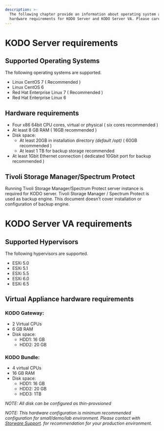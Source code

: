 ```yaml
---
description: >-
  The following chapter provide an information about operating system and
  hardware requirements for KODO Server and KODO Server VA. Please carefully review requirements.
---
```


# KODO Server requirements

## **Supported Operating Systems**

The following operating systems are supported.

* Linux CentOS 7 ( Recommended )
* Linux CentOS 6 
* Red Hat Enterprise Linux 7 ( Recommended )
* Red Hat Enterprise Linux 6

## **Hardware requirements**

* Four x86 64bit CPU cores, virtual or physical ( six cores recommended )
* At least 8 GB RAM ( 16GB recommended )
* Disk space:
  * At least 20GB in installation directory _\(default /opt\)_ ( 60GB recommended )
  * At least 1 TB for backup storage recommended
* At least 1Gbit Ethernet connection ( dedicated 10Gbit port for backup recommended )

## Tivoli Storage Manager/Spectrum Protect

Running Tivoli Storage Manager/Spectrum Protect server instance is required for KODO server. Tivoli Storage Manager / Spectrum Protect is used as backup engine. This document doesn't cover installation or configuration of backup engine.


# KODO Server VA requirements

## **Supported Hypervisors**

The following hypervisors are supported.

* ESXi 5.0
* ESXi 5.1
* ESXi 5.5
* ESXi 6.0
* ESXi 6.5

## **Virtual Appliance hardware requirements**

### KODO Gateway:

* 2 Virtual CPUs
* 6 GB RAM
* Disk space:
  * HDD1: 16 GB
  * HDD2: 20 GB     

### KODO Bundle:

* 4 virtual CPUs
* 16 GB RAM
* Disk space:
  * HDD1: 16 GB
  * HDD2: 20 GB
  * HDD3: 1TB 

_NOTE: All disk can be configured as thin-provsioned_

_NOTE: This hardware configuration is minimum recommended configuration for small/demo/lab environment. Please contact with_ [_Storware Support_](mailto:support@storware.eu)_. for recommendation for your production environment._


